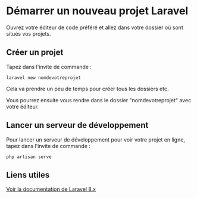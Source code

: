 # Démarrer un nouveau projet Laravel

Ouvrez votre éditeur de code préféré et allez dans votre dossier où sont situés vos projets.

## Créer un projet

Tapez dans l'invite de commande :

```
laravel new nomdevotreprojet
```

Cela va prendre un peu de temps pour créer tous les dossiers etc.

Vous pourrez ensuite vous rendre dans le dossier "nomdevotreprojet" avec votre éditeur.

## Lancer un serveur de développement

Pour lancer un serveur de développement pour voir votre projet en ligne, tapez dans l'invite de commande :

```
php artisan serve
```

## Liens utiles

[Voir la documentation de Laravel 8.x](https://laravel.com/docs/8.x)
